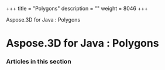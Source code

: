 +++
title = "Polygons" 
description = "" 
weight = 8046 
+++

Aspose.3D for Java : Polygons  

# Aspose.3D for Java : Polygons


### Articles in this section

           

 

